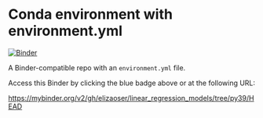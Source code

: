# Conda environment with environment.yml

[![Binder](http://mybinder.org/badge_logo.svg)](https://mybinder.org/v2/gh/elizaoser/linear_regression_models/tree/py39/HEAD)

A Binder-compatible repo with an `environment.yml` file.

Access this Binder by clicking the blue badge above or at the following URL:

https://mybinder.org/v2/gh/elizaoser/linear_regression_models/tree/py39/HEAD

